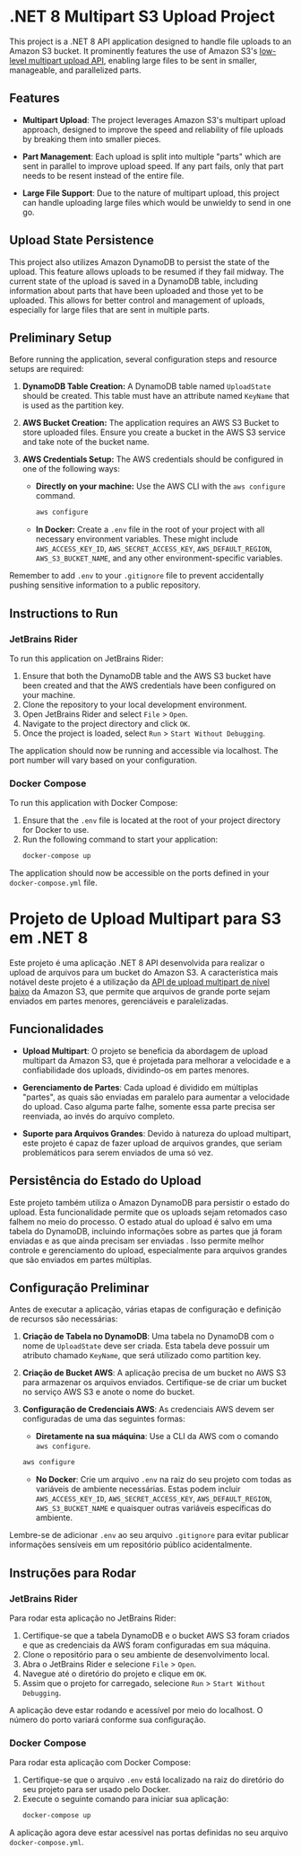# .NET 8 Multipart S3 Upload Project

This project is a .NET 8 API application designed to handle file uploads to an Amazon S3 bucket. It prominently features the use of Amazon S3's [low-level multipart upload API](https://docs.aws.amazon.com/AmazonS3/latest/userguide/mpu-upload-object.html), enabling large files to be sent in smaller, manageable, and parallelized parts.

## Features

- **Multipart Upload**: The project leverages Amazon S3's multipart upload approach, designed to improve the speed and reliability of file uploads by breaking them into smaller pieces.

- **Part Management**: Each upload is split into multiple "parts" which are sent in parallel to improve upload speed. If any part fails, only that part needs to be resent instead of the entire file.

- **Large File Support**: Due to the nature of multipart upload, this project can handle uploading large files which would be unwieldy to send in one go.
## Upload State Persistence

This project also utilizes Amazon DynamoDB to persist the state of the upload. This feature allows uploads to be resumed if they fail midway. The current state of the upload is saved in a DynamoDB table, including information about parts that have been uploaded and those yet to be uploaded. This allows for better control and management of uploads, especially for large files that are sent in multiple parts.

## Preliminary Setup

Before running the application, several configuration steps and resource setups are required:

1. **DynamoDB Table Creation:** A DynamoDB table named `UploadState` should be created. This table must have an attribute named `KeyName` that is used as the partition key.

2. **AWS Bucket Creation:** The application requires an AWS S3 Bucket to store uploaded files. Ensure you create a bucket in the AWS S3 service and take note of the bucket name.

3. **AWS Credentials Setup:** The AWS credentials should be configured in one of the following ways:
    - **Directly on your machine:** Use the AWS CLI with the `aws configure` command.
        ```bash
        aws configure
        ```
    - **In Docker:** Create a `.env` file in the root of your project with all necessary environment variables. These might include `AWS_ACCESS_KEY_ID`, `AWS_SECRET_ACCESS_KEY`, `AWS_DEFAULT_REGION`, `AWS_S3_BUCKET_NAME`, and any other environment-specific variables.

Remember to add `.env` to your `.gitignore` file to prevent accidentally pushing sensitive information to a public repository.

## Instructions to Run

### JetBrains Rider
To run this application on JetBrains Rider:

1. Ensure that both the DynamoDB table and the AWS S3 bucket have been created and that the AWS credentials have been configured on your machine.
2. Clone the repository to your local development environment.
3. Open JetBrains Rider and select `File` > `Open`.
4. Navigate to the project directory and click `OK`.
5. Once the project is loaded, select `Run` > `Start Without Debugging`.

The application should now be running and accessible via localhost. The port number will vary based on your configuration.

### Docker Compose
To run this application with Docker Compose:

1. Ensure that the `.env` file is located at the root of your project directory for Docker to use.
2. Run the following command to start your application: 
    ```bash
    docker-compose up
    ```

The application should now be accessible on the ports defined in your `docker-compose.yml` file.





# Projeto de Upload Multipart para S3 em .NET 8

Este projeto é uma aplicação .NET 8 API desenvolvida para realizar o upload de arquivos para um bucket do Amazon S3. A característica mais notável deste projeto é a utilização da [API de upload multipart de nível baixo](https://docs.aws.amazon.com/pt_br/AmazonS3/latest/userguide/mpu-upload-object.html) da Amazon S3, que permite que arquivos de grande porte sejam enviados em partes menores, gerenciáveis e paralelizadas.

## Funcionalidades

- **Upload Multipart**: O projeto se beneficia da abordagem de upload multipart da Amazon S3, que é projetada para melhorar a velocidade e a confiabilidade dos uploads, dividindo-os em partes menores.

- **Gerenciamento de Partes**: Cada upload é dividido em múltiplas "partes", as quais são enviadas em paralelo para aumentar a velocidade do upload. Caso alguma parte falhe, somente essa parte precisa ser reenviada, ao invés do arquivo completo.

- **Suporte para Arquivos Grandes**: Devido à natureza do upload multipart, este projeto é capaz de fazer upload de arquivos grandes, que seriam problemáticos para serem enviados de uma só vez.

## Persistência do Estado do Upload

Este projeto também utiliza o Amazon DynamoDB para persistir o estado do upload. Esta funcionalidade permite que os uploads sejam retomados caso falhem no meio do processo. O estado atual do upload é salvo em uma tabela do DynamoDB, incluindo informações sobre as partes que já foram enviadas e as que ainda precisam ser enviadas
. Isso permite melhor controle e gerenciamento do upload, especialmente para arquivos grandes que são enviados em partes múltiplas.

## Configuração Preliminar

Antes de executar a aplicação, várias etapas de configuração e definição de recursos são necessárias:

1. **Criação de Tabela no DynamoDB**: Uma tabela no DynamoDB com o nome de `UploadState` deve ser criada. Esta tabela deve possuir um atributo chamado `KeyName`, que será utilizado como partition key.

2. **Criação de Bucket AWS**: A aplicação precisa de um bucket no AWS S3 para armazenar os arquivos enviados. Certifique-se de criar um bucket no serviço AWS S3 e anote o nome do bucket.

3. **Configuração de Credenciais AWS**: As credenciais AWS devem ser configuradas de uma das seguintes formas:
    - **Diretamente na sua máquina**: Use a CLI da AWS com o comando `aws configure`.
    ```bash
    aws configure
    ```
    - **No Docker**: Crie um arquivo `.env` na raiz do seu projeto com todas as variáveis de ambiente necessárias. Estas podem incluir `AWS_ACCESS_KEY_ID`, `AWS_SECRET_ACCESS_KEY`, `AWS_DEFAULT_REGION`, `AWS_S3_BUCKET_NAME` e quaisquer outras variáveis específicas do ambiente.
 
Lembre-se de adicionar `.env` ao seu arquivo `.gitignore` para evitar publicar informações sensíveis em um repositório público acidentalmente.

## Instruções para Rodar

### JetBrains Rider
Para rodar esta aplicação no JetBrains Rider:

1. Certifique-se que a tabela DynamoDB e o bucket AWS S3 foram criados e que as credenciais da AWS foram configuradas em sua máquina.
2. Clone o repositório para o seu ambiente de desenvolvimento local.
3. Abra o JetBrains Rider e selecione `File` > `Open`.
4. Navegue até o diretório do projeto e clique em `OK`.
5. Assim que o projeto for carregado, selecione `Run` > `Start Without Debugging`.

A aplicação deve estar rodando e acessível por meio do localhost. O número do porto variará conforme sua configuração.

### Docker Compose
Para rodar esta aplicação com Docker Compose:

1. Certifique-se que o arquivo `.env` está localizado na raiz do diretório do seu projeto para ser usado pelo Docker.
2. Execute o seguinte comando para iniciar sua aplicação: 
    ```bash
    docker-compose up
    ```

A aplicação agora deve estar acessível nas portas definidas no seu arquivo `docker-compose.yml`.